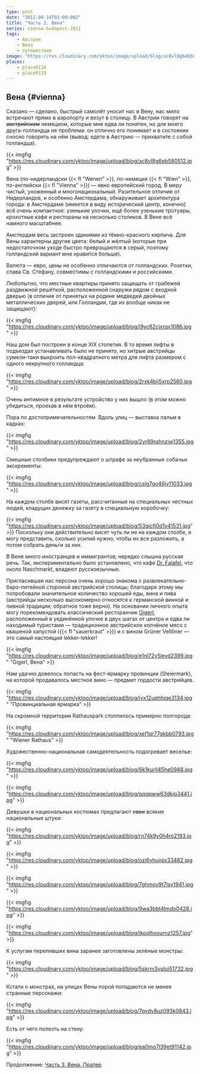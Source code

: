 ```yaml
---
type: post
date: "2011-04-14T01:00:00Z"
title: "Часть 2. Вена"
series: vienna-budapest-2011
tags:
    - Австрия
    - Вена
    - путешествия
image: "https://res.cloudinary.com/yktoo/image/upload/blog/xc8vl8g6eb580512.jpg"
places:
    - place0118
    - place0119
---
```


## Вена {#vienna}

Сказано — сделано, быстрый самолёт уносит нас в Вену, нас мило встречают прямо в аэропорту и везут в столицу. В Австрии говорят на ~~австрийском~~ немецком, которые мне едва ли понятен, но для моего друга-голландца не проблема: он отлично его понимает и в состоянии сносно говорить на нём (вывод: едете в Австрию — прихватите с собой голландца).

{{< imgfig "https://res.cloudinary.com/yktoo/image/upload/blog/xc8vl8g6eb580512.jpg" >}}

<!--more-->

Вена (по-нидерландски {{< fl "Wenen" >}}, по-немецки {{< fl "Wien" >}}, по-английски {{< fl "Vienna" >}}) — явно европейский город. В меру чистый, ухоженный и многонациональный. Разительное отличие от Нидерландов, и особенно Амстердама, обнаруживает архитектура города: в Амстердаме (имеется в виду исторический центр, конечно) всё очень компактное: узенькие улочки, ещё более узенькие тротуары, крохотные кафе и рестораны на несколько столиков. В Вене всё намного масштабнее.

Амстердам весь застроен зданиями из тёмно-красного кирпича. Для Вены характерны другие цвета: белый и жёлтый (которые при недостаточном уходе быстро превращаются в серый, поэтому голландский вариант мне нравится больше).

Валюта — евро, цены не особенно отличаются от голландских. Розетки, слава Св. Стефану, совместимы с голландскими и российскими.

Любопытно, что местные квартиры принято защищать от грабежей раздвижной решёткой, расположенной снаружи рядом с входной дверью (в отличие от принятых на родине медведей двойных металлических дверей, или Голландии, где их вообще никак не защищают):

{{< imgfig "https://res.cloudinary.com/yktoo/image/upload/blog/i9yc62cjxrqx1086.jpg" >}}

Наш дом был построен в конце XIX столетия. В то время лифты в подъездах устанавливать было не принято, но хитрые австрийцы сумели-таки выкроить пол-квадратного метра для лифта размером с одного некрупного голландца:

{{< imgfig "https://res.cloudinary.com/yktoo/image/upload/blog/2rxk4bij5xrp2560.jpg" >}}

Очень интимное в результате устройство у них вышло (в этом можно убедиться, проехав в нём втроём).

Пора по достопримечательностям. Вдоль улиц — выставка пальм в кадках:

{{< imgfig "https://res.cloudinary.com/yktoo/image/upload/blog/2yr89rqhnzjw1355.jpg" >}}

Смешные столбики предупреждают о штрафе за неубранные собачьи экскременты:

{{< imgfig "https://res.cloudinary.com/yktoo/image/upload/blog/cslg7go46jv11033.jpg" >}}

На каждом столбе висят газеты, рассчитанные на специальных честных людей, кладущих денежку за газету в специальную коробочку:

{{< imgfig "https://res.cloudinary.com/yktoo/image/upload/blog/53qicfj0d1v41531.jpg" >}}
Поскольку они действительно висят чуть ли не на каждом столбе, я могу представить, сколько усилий нужно, чтобы их все разложить, а потом собрать деньги за них.

В Вене много иностранцев и иммигрантов; нередко слышна русская речь. Так, экспериментально было установлено, что кафе [Dr. Falafel](http://www.dr-falafel.at/), что около Naschmarkt, владеют русскоязычные.

Пригласившая нас персона очень хорошо знакома с развлекательно-баро-питейной стороной австрийской столицы; благодаря этому мы попробовали значительное количество хорошей еды, вина и пива (австрийцы несколько высокомерно относятся к германской винной и пивной традиции; обратное тоже верно). На основании личного опыта могу порекомендовать классический ресторанчик [Gigerl](http://maps.google.com/maps/place?fb=1&hq=gigerl&hnear=Vienna,+Austria&cid=17203199526655637556&z=14), расположенный в уединённой улочке в двух шагах от центра и едва ли находимый туристами — традиционное австрийское копчёное мясо с квашеной капустой ({{< fl "sauerkraut" >}}) и с вином Grüner Veltliner — это самый настоящий lekker-lekker!

{{< imgfig "https://res.cloudinary.com/yktoo/image/upload/blog/e1nl72y5leyd2399.jpg" "Gigerl, Вена" >}}

Нам удачно довелось попасть на фест-ярмарку провинции (Steiermark), на которой продавалось местное вино — предмет гордости австрийцев.

{{< imgfig "https://res.cloudinary.com/yktoo/image/upload/blog/iyx12uphhjqe3134.jpg" "Провинциальная ярмарка" >}}

На скромной территории Rathauspark столпилось примерно полгорода:

{{< imgfig "https://res.cloudinary.com/yktoo/image/upload/blog/xef1qr77gkbb0793.jpg" "Wiener Rathaus" >}}

Художественно-национальная самодеятельность подогревает веселье:

{{< imgfig "https://res.cloudinary.com/yktoo/image/upload/blog/6k1kurll45he0948.jpg" >}}

{{< imgfig "https://res.cloudinary.com/yktoo/image/upload/blog/pqgpww63dkip3441.jpg" >}}

Девушки в национальных костюмах предлагают ~~свои~~ всякие национальные штуки:

{{< imgfig "https://res.cloudinary.com/yktoo/image/upload/blog/rn74k9y0h4ro2193.jpg" >}}

{{< imgfig "https://res.cloudinary.com/yktoo/image/upload/blog/ozi6vhujqjx33482.jpg" >}}

{{< imgfig "https://res.cloudinary.com/yktoo/image/upload/blog/7ghmov9t7lsy1941.jpg" >}}

{{< imgfig "https://res.cloudinary.com/yktoo/image/upload/blog/9wa3bbt4lmdo0428.jpg" >}}

{{< imgfig "https://res.cloudinary.com/yktoo/image/upload/blog/ikoolhvournz1257.jpg" >}}

К услугам перепивших вина заранее заготовлены зелёные монстры:

{{< imgfig "https://res.cloudinary.com/yktoo/image/upload/blog/5skrm3vplui51732.jpg" >}}

Кстати о монстрах, на улицах Вены порой попадаются не менее странные персонажи:

{{< imgfig "https://res.cloudinary.com/yktoo/image/upload/blog/7qydy8uz093k0843.jpg" >}}

Есть от чего полезть на стену:

{{< imgfig "https://res.cloudinary.com/yktoo/image/upload/blog/ea0mo7l39et91142.jpg" >}}

Продолжение: [Часть 3. Вена. Пратер](0085)
